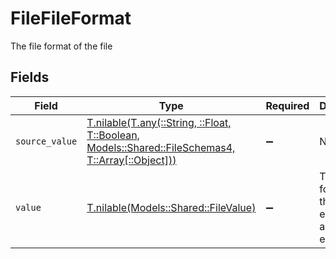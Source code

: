 # FileFileFormat

The file format of the file


## Fields

| Field                                                                                                                                              | Type                                                                                                                                               | Required                                                                                                                                           | Description                                                                                                                                        | Example                                                                                                                                            |
| -------------------------------------------------------------------------------------------------------------------------------------------------- | -------------------------------------------------------------------------------------------------------------------------------------------------- | -------------------------------------------------------------------------------------------------------------------------------------------------- | -------------------------------------------------------------------------------------------------------------------------------------------------- | -------------------------------------------------------------------------------------------------------------------------------------------------- |
| `source_value`                                                                                                                                     | [T.nilable(T.any(::String, ::Float, T::Boolean, Models::Shared::FileSchemas4, T::Array[::Object]))](../../models/shared/fileschemassourcevalue.md) | :heavy_minus_sign:                                                                                                                                 | N/A                                                                                                                                                | abc                                                                                                                                                |
| `value`                                                                                                                                            | [T.nilable(Models::Shared::FileValue)](../../models/shared/filevalue.md)                                                                           | :heavy_minus_sign:                                                                                                                                 | The file format of the file, expressed as a file extension                                                                                         | pdf                                                                                                                                                |